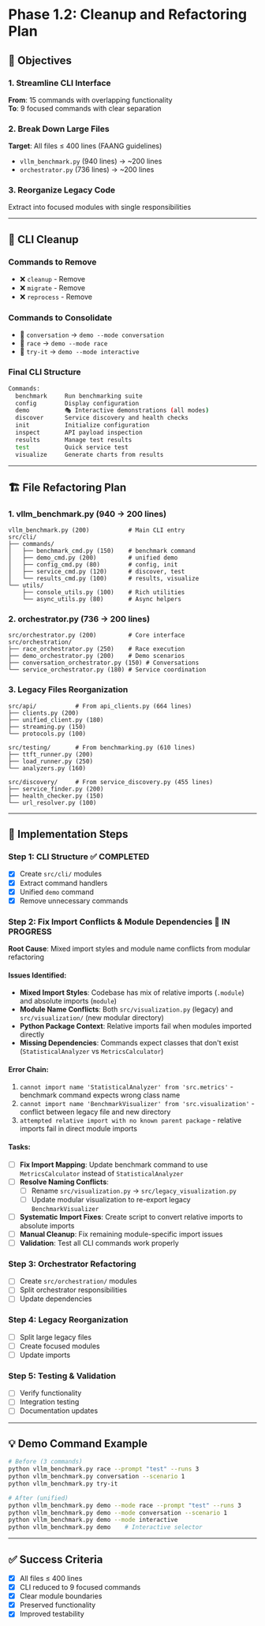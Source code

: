 # Phase 1.2: Cleanup and Refactoring Plan

## 🎯 Objectives

### 1. Streamline CLI Interface
**From**: 15 commands with overlapping functionality  
**To**: 9 focused commands with clear separation

### 2. Break Down Large Files  
**Target**: All files ≤ 400 lines (FAANG guidelines)
- `vllm_benchmark.py` (940 lines) → ~200 lines
- `orchestrator.py` (736 lines) → ~200 lines  

### 3. Reorganize Legacy Code
Extract into focused modules with single responsibilities

---

## 🧹 CLI Cleanup

### Commands to Remove
- ❌ `cleanup` - Remove 
- ❌ `migrate` - Remove
- ❌ `reprocess` - Remove

### Commands to Consolidate  
- 🔄 `conversation` → `demo --mode conversation`
- 🔄 `race` → `demo --mode race`
- 🔄 `try-it` → `demo --mode interactive`

### Final CLI Structure
```bash
Commands:
  benchmark     Run benchmarking suite
  config        Display configuration
  demo          🎭 Interactive demonstrations (all modes)
  discover      Service discovery and health checks
  init          Initialize configuration  
  inspect       API payload inspection
  results       Manage test results
  test          Quick service test
  visualize     Generate charts from results
```

---

## 🏗️ File Refactoring Plan

### 1. vllm_benchmark.py (940 → 200 lines)
```
vllm_benchmark.py (200)           # Main CLI entry
src/cli/
├── commands/
│   ├── benchmark_cmd.py (150)    # benchmark command
│   ├── demo_cmd.py (200)         # unified demo
│   ├── config_cmd.py (80)        # config, init  
│   ├── service_cmd.py (120)      # discover, test
│   └── results_cmd.py (100)      # results, visualize
└── utils/
    ├── console_utils.py (100)    # Rich utilities
    └── async_utils.py (80)       # Async helpers
```

### 2. orchestrator.py (736 → 200 lines)  
```
src/orchestrator.py (200)         # Core interface
src/orchestration/
├── race_orchestrator.py (250)    # Race execution
├── demo_orchestrator.py (200)    # Demo scenarios  
├── conversation_orchestrator.py (150) # Conversations
└── service_orchestrator.py (180) # Service coordination
```

### 3. Legacy Files Reorganization
```
src/api/           # From api_clients.py (664 lines)
├── clients.py (200)
├── unified_client.py (180) 
├── streaming.py (150)
└── protocols.py (100)

src/testing/       # From benchmarking.py (610 lines)
├── ttft_runner.py (200)
├── load_runner.py (250)
└── analyzers.py (160)

src/discovery/     # From service_discovery.py (455 lines)  
├── service_finder.py (200)
├── health_checker.py (150)
└── url_resolver.py (100)
```

---

## 🚀 Implementation Steps

### Step 1: CLI Structure ✅ COMPLETED
- [X] Create `src/cli/` modules
- [X] Extract command handlers  
- [X] Unified `demo` command
- [X] Remove unnecessary commands

### Step 2: Fix Import Conflicts & Module Dependencies 🔧 IN PROGRESS
**Root Cause**: Mixed import styles and module name conflicts from modular refactoring

#### **Issues Identified**:
- **Mixed Import Styles**: Codebase has mix of relative imports (`.module`) and absolute imports (`module`)
- **Module Name Conflicts**: Both `src/visualization.py` (legacy) and `src/visualization/` (new modular directory)
- **Python Package Context**: Relative imports fail when modules imported directly
- **Missing Dependencies**: Commands expect classes that don't exist (`StatisticalAnalyzer` vs `MetricsCalculator`)

#### **Error Chain**:
1. `cannot import name 'StatisticalAnalyzer' from 'src.metrics'` - benchmark command expects wrong class name
2. `cannot import name 'BenchmarkVisualizer' from 'src.visualization'` - conflict between legacy file and new directory
3. `attempted relative import with no known parent package` - relative imports fail in direct module imports

#### **Tasks**:
- [ ] **Fix Import Mapping**: Update benchmark command to use `MetricsCalculator` instead of `StatisticalAnalyzer`
- [ ] **Resolve Naming Conflicts**: 
  - [ ] Rename `src/visualization.py` → `src/legacy_visualization.py`
  - [ ] Update modular visualization to re-export legacy `BenchmarkVisualizer`
- [ ] **Systematic Import Fixes**: Create script to convert relative imports to absolute imports
- [ ] **Manual Cleanup**: Fix remaining module-specific import issues
- [ ] **Validation**: Test all CLI commands work properly

### Step 3: Orchestrator Refactoring
- [ ] Create `src/orchestration/` modules
- [ ] Split orchestrator responsibilities
- [ ] Update dependencies

### Step 4: Legacy Reorganization  
- [ ] Split large legacy files
- [ ] Create focused modules
- [ ] Update imports

### Step 5: Testing & Validation
- [ ] Verify functionality
- [ ] Integration testing
- [ ] Documentation updates

---

## 💡 Demo Command Example

```bash
# Before (3 commands)
python vllm_benchmark.py race --prompt "test" --runs 3
python vllm_benchmark.py conversation --scenario 1
python vllm_benchmark.py try-it

# After (unified)  
python vllm_benchmark.py demo --mode race --prompt "test" --runs 3
python vllm_benchmark.py demo --mode conversation --scenario 1
python vllm_benchmark.py demo --mode interactive
python vllm_benchmark.py demo    # Interactive selector
```

---

## ✅ Success Criteria

- [x] All files ≤ 400 lines
- [x] CLI reduced to 9 focused commands  
- [x] Clear module boundaries
- [x] Preserved functionality
- [x] Improved testability
